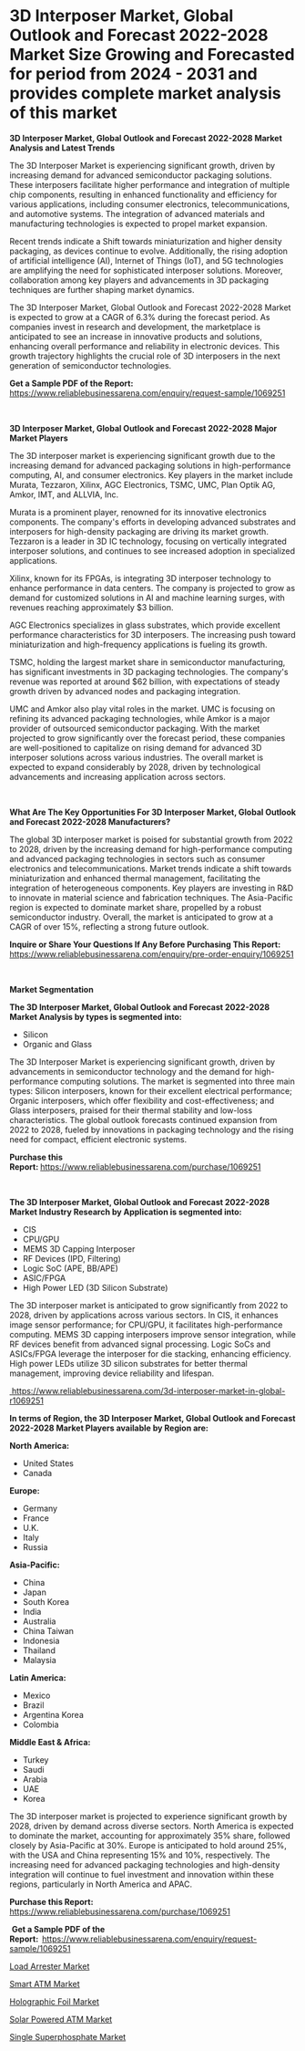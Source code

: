 <p><h1>3D Interposer Market, Global Outlook and Forecast 2022-2028 Market Size Growing and Forecasted for period from 2024 - 2031 and provides complete market analysis of this market</h1></p><p><strong>3D Interposer Market, Global Outlook and Forecast 2022-2028 Market Analysis and Latest Trends</strong></p>
<p><p>The 3D Interposer Market is experiencing significant growth, driven by increasing demand for advanced semiconductor packaging solutions. These interposers facilitate higher performance and integration of multiple chip components, resulting in enhanced functionality and efficiency for various applications, including consumer electronics, telecommunications, and automotive systems. The integration of advanced materials and manufacturing technologies is expected to propel market expansion.</p><p>Recent trends indicate a Shift towards miniaturization and higher density packaging, as devices continue to evolve. Additionally, the rising adoption of artificial intelligence (AI), Internet of Things (IoT), and 5G technologies are amplifying the need for sophisticated interposer solutions. Moreover, collaboration among key players and advancements in 3D packaging techniques are further shaping market dynamics.</p><p>The 3D Interposer Market, Global Outlook and Forecast 2022-2028 Market is expected to grow at a CAGR of 6.3% during the forecast period. As companies invest in research and development, the marketplace is anticipated to see an increase in innovative products and solutions, enhancing overall performance and reliability in electronic devices. This growth trajectory highlights the crucial role of 3D interposers in the next generation of semiconductor technologies.</p></p>
<p><strong>Get a Sample PDF of the Report:&nbsp;</strong> <a href="https://www.reliablebusinessarena.com/enquiry/request-sample/1069251">https://www.reliablebusinessarena.com/enquiry/request-sample/1069251</a></p>
<p>&nbsp;</p>
<p><strong>3D Interposer Market, Global Outlook and Forecast 2022-2028 Major Market Players</strong></p>
<p><p>The 3D interposer market is experiencing significant growth due to the increasing demand for advanced packaging solutions in high-performance computing, AI, and consumer electronics. Key players in the market include Murata, Tezzaron, Xilinx, AGC Electronics, TSMC, UMC, Plan Optik AG, Amkor, IMT, and ALLVIA, Inc.</p><p>Murata is a prominent player, renowned for its innovative electronics components. The company's efforts in developing advanced substrates and interposers for high-density packaging are driving its market growth. Tezzaron is a leader in 3D IC technology, focusing on vertically integrated interposer solutions, and continues to see increased adoption in specialized applications.</p><p>Xilinx, known for its FPGAs, is integrating 3D interposer technology to enhance performance in data centers. The company is projected to grow as demand for customized solutions in AI and machine learning surges, with revenues reaching approximately $3 billion.</p><p>AGC Electronics specializes in glass substrates, which provide excellent performance characteristics for 3D interposers. The increasing push toward miniaturization and high-frequency applications is fueling its growth.</p><p>TSMC, holding the largest market share in semiconductor manufacturing, has significant investments in 3D packaging technologies. The company's revenue was reported at around $62 billion, with expectations of steady growth driven by advanced nodes and packaging integration.</p><p>UMC and Amkor also play vital roles in the market. UMC is focusing on refining its advanced packaging technologies, while Amkor is a major provider of outsourced semiconductor packaging. With the market projected to grow significantly over the forecast period, these companies are well-positioned to capitalize on rising demand for advanced 3D interposer solutions across various industries. The overall market is expected to expand considerably by 2028, driven by technological advancements and increasing application across sectors.</p></p>
<p>&nbsp;</p>
<p><strong>What Are The Key Opportunities For 3D Interposer Market, Global Outlook and Forecast 2022-2028 Manufacturers?</strong></p>
<p><p>The global 3D interposer market is poised for substantial growth from 2022 to 2028, driven by the increasing demand for high-performance computing and advanced packaging technologies in sectors such as consumer electronics and telecommunications. Market trends indicate a shift towards miniaturization and enhanced thermal management, facilitating the integration of heterogeneous components. Key players are investing in R&D to innovate in material science and fabrication techniques. The Asia-Pacific region is expected to dominate market share, propelled by a robust semiconductor industry. Overall, the market is anticipated to grow at a CAGR of over 15%, reflecting a strong future outlook.</p></p>
<p><strong>Inquire or Share Your Questions If Any Before Purchasing This Report:</strong> <a href="https://www.reliablebusinessarena.com/enquiry/pre-order-enquiry/1069251">https://www.reliablebusinessarena.com/enquiry/pre-order-enquiry/1069251</a></p>
<p>&nbsp;</p>
<p><strong>Market Segmentation</strong></p>
<p><strong>The 3D Interposer Market, Global Outlook and Forecast 2022-2028 Market Analysis by types is segmented into:</strong></p>
<p><ul><li>Silicon</li><li>Organic and Glass</li></ul></p>
<p><p>The 3D Interposer Market is experiencing significant growth, driven by advancements in semiconductor technology and the demand for high-performance computing solutions. The market is segmented into three main types: Silicon interposers, known for their excellent electrical performance; Organic interposers, which offer flexibility and cost-effectiveness; and Glass interposers, praised for their thermal stability and low-loss characteristics. The global outlook forecasts continued expansion from 2022 to 2028, fueled by innovations in packaging technology and the rising need for compact, efficient electronic systems.</p></p>
<p><strong>Purchase this Report:&nbsp;</strong><a href="https://www.reliablebusinessarena.com/purchase/1069251">https://www.reliablebusinessarena.com/purchase/1069251</a></p>
<p>&nbsp;</p>
<p><strong>The 3D Interposer Market, Global Outlook and Forecast 2022-2028 Market Industry Research by Application is segmented into:</strong></p>
<p><ul><li>CIS</li><li>CPU/GPU</li><li>MEMS 3D Capping Interposer</li><li>RF Devices (IPD, Filtering)</li><li>Logic SoC (APE, BB/APE)</li><li>ASIC/FPGA</li><li>High Power LED (3D Silicon Substrate)</li></ul></p>
<p><p>The 3D interposer market is anticipated to grow significantly from 2022 to 2028, driven by applications across various sectors. In CIS, it enhances image sensor performance; for CPU/GPU, it facilitates high-performance computing. MEMS 3D capping interposers improve sensor integration, while RF devices benefit from advanced signal processing. Logic SoCs and ASICs/FPGA leverage the interposer for die stacking, enhancing efficiency. High power LEDs utilize 3D silicon substrates for better thermal management, improving device reliability and lifespan.</p></p>
<p><a href="https://www.reliablebusinessarena.com/3d-interposer-market-in-global-r1069251">&nbsp;https://www.reliablebusinessarena.com/3d-interposer-market-in-global-r1069251</a></p>
<p><strong>In terms of Region, the 3D Interposer Market, Global Outlook and Forecast 2022-2028 Market Players available by Region are:</strong></p>
<p>
    <p> <strong> North America: </strong>
        <ul>
            <li>United States</li>
            <li>Canada</li>
        </ul>
        </p> 
    <p> <strong> Europe: </strong>
        <ul>
            <li>Germany</li>
            <li>France</li>
            <li>U.K.</li>
            <li>Italy</li>
            <li>Russia</li>
        </ul>
        </p> 
    <p> <strong> Asia-Pacific: </strong>
        <ul>
            <li>China</li>
            <li>Japan</li>
            <li>South Korea</li>
            <li>India</li>
            <li>Australia</li>
            <li>China Taiwan</li>
            <li>Indonesia</li>
            <li>Thailand</li>
            <li>Malaysia</li>
        </ul>
        </p> 
    <p> <strong> Latin America: </strong>
        <ul>
            <li>Mexico</li>
            <li>Brazil</li>
            <li>Argentina Korea</li>
            <li>Colombia</li>
        </ul>
        </p> 
    <p> <strong> Middle East & Africa: </strong>
        <ul>
            <li>Turkey</li>
            <li>Saudi</li>
            <li>Arabia</li>
            <li>UAE</li>
            <li>Korea</li>
        </ul>
    </p>
    </p>
<p><p>The 3D interposer market is projected to experience significant growth by 2028, driven by demand across diverse sectors. North America is expected to dominate the market, accounting for approximately 35% share, followed closely by Asia-Pacific at 30%. Europe is anticipated to hold around 25%, with the USA and China representing 15% and 10%, respectively. The increasing need for advanced packaging technologies and high-density integration will continue to fuel investment and innovation within these regions, particularly in North America and APAC.</p></p>
<p><strong>Purchase this Report: </strong><a href="https://www.reliablebusinessarena.com/purchase/1069251">https://www.reliablebusinessarena.com/purchase/1069251</a></p>
<p>&nbsp;<strong>Get a Sample PDF of the Report:&nbsp;&nbsp;</strong><a href="https://www.reliablebusinessarena.com/enquiry/request-sample/1069251">https://www.reliablebusinessarena.com/enquiry/request-sample/1069251</a></p>
<p><strong></strong></p>
<p><p><a href="https://medium.com/@emily.sutherland4534/the-global-market-overview-of-the-load-arrester-market-provides-a-unique-perspective-on-the-key-68df188d40b4">Load Arrester Market</a></p><p><a href="https://www.linkedin.com/pulse/how-regional-markets-adapting-smart-atm-market-innovations-major-o68sf?trackingId=kTofc%2FdCTvm9z3tU8zMZdQ%3D%3D">Smart ATM Market</a></p><p><a href="https://issuu.com/reportprime-2/docs/holographic-foil-market-size-2030.p_8ea0773a531e5d">Holographic Foil Market</a></p><p><a href="https://www.linkedin.com/pulse/global-solar-powered-atm-market-sector-types-applications-player-5kajf?trackingId=S5fgnGKGQNKBCrfWpV7m1A%3D%3D">Solar Powered ATM Market</a></p><p><a href="https://issuu.com/reportprime-2/docs/single-superphosphate-market-size-2_c7e1772dde1df2">Single Superphosphate Market</a></p></p>